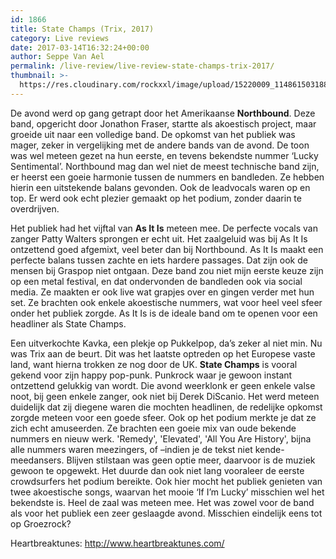 ```yaml
---
id: 1866
title: State Champs (Trix, 2017)
category: Live reviews
date: 2017-03-14T16:32:24+00:00
author: Seppe Van Ael
permalink: /live-review/live-review-state-champs-trix-2017/
thumbnail: >-
  https://res.cloudinary.com/rockxxl/image/upload/15220009_1148615031886323_6227064647380899619_n.jpg
---
```

De avond werd op gang getrapt door het Amerikaanse **Northbound**. Deze band, opgericht door Jonathon Fraser, startte als akoestisch project, maar groeide uit naar een volledige band. De opkomst van het publiek was mager, zeker in vergelijking met de andere bands van de avond. De toon was wel meteen gezet na hun eerste, en tevens bekendste nummer ‘Lucky Sentimental’. Northbound mag dan wel niet de meest technische band zijn, er heerst een goeie harmonie tussen de nummers en bandleden. Ze hebben hierin een uitstekende balans gevonden. Ook de leadvocals waren op en top. Er werd ook echt plezier gemaakt op het podium, zonder daarin te overdrijven.

Het publiek had het vijftal van **As It Is** meteen mee. De perfecte vocals van zanger Patty Walters sprongen er echt uit. Het zaalgeluid was bij As It Is ontzettend goed afgemixt, veel beter dan bij Northbound. As It Is maakt een perfecte balans tussen zachte en iets hardere passages. Dat zijn ook de mensen bij Graspop niet ontgaan. Deze band zou niet mijn eerste keuze zijn op een metal festival, en dat ondervonden de bandleden ook via social media. Ze maakten er ook live wat grapjes over en gingen verder met hun set. Ze brachten ook enkele akoestische nummers, wat voor heel veel sfeer onder het publiek zorgde. As It Is is de ideale band om te openen voor een headliner als State Champs.

Een uitverkochte Kavka, een plekje op Pukkelpop, da’s zeker al niet min. Nu was Trix aan de beurt. Dit was het laatste optreden op het Europese vaste land, want hierna trokken ze nog door de UK. **State Champs** is vooral gekend voor zijn happy pop-punk. Punkrock waar je gewoon instant ontzettend gelukkig van wordt. Die avond weerklonk er geen enkele valse noot, bij geen enkele zanger, ook niet bij Derek DiScanio. Het werd meteen duidelijk dat zij diegene waren die mochten headlinen, de redelijke opkomst zorgde meteen voor een goede sfeer. Ook op het podium merkte je dat ze zich echt amuseerden. Ze brachten een goeie mix van oude bekende nummers en nieuw werk. 'Remedy', 'Elevated', 'All You Are History', bijna alle nummers waren meezingers, of –indien je de tekst niet kende- meedansers. Blijven stilstaan was geen optie meer, daarvoor is de muziek gewoon te opgewekt. Het duurde dan ook niet lang vooraleer de eerste crowdsurfers het podium bereikte. Ook hier mocht het publiek genieten van twee akoestische songs, waarvan het mooie ‘If I’m Lucky’ misschien wel het bekendste is. Heel de zaal was meteen mee. Het was zowel voor de band als voor het publiek een zeer geslaagde avond. Misschien eindelijk eens tot op Groezrock?

Heartbreaktunes: http://www.heartbreaktunes.com/